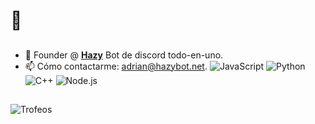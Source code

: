 # 👋

## 
- 🔭 Founder @ [**Hazy**](https://hazybot.net) Bot de discord todo-en-uno.
- 📫 Cómo contactarme: [adrian@hazybot.net](mailto:adrian@hazybot.net).
![JavaScript](https://img.shields.io/badge/-JavaScript-F7DF1E?style=flat-square&logo=javascript&logoColor=black)
![Python](https://img.shields.io/badge/-Python-3776AB?style=flat-square&logo=python&logoColor=white)
![C++](https://img.shields.io/badge/-C++-00599C?style=flat-square&logo=c%2B%2B&logoColor=white)
![Node.js](https://img.shields.io/badge/-Node.js-339933?style=flat-square&logo=node.js&logoColor=white)
## 
![Trofeos](https://github-profile-trophy.vercel.app/?username=4drixn&theme=onedark)








